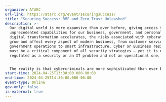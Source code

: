 ```yaml
---
organizer: ATARC
url-link: https://atarc.org/event/securingsuccess/
title: "Securing Success: RMF and Zero Trust Unleashed"
description: >-
  Our digital world is more expansive than ever before, giving access to
  unprecedented capabilities for our business, government, and personal use. As
  digital transformation accelerates, the risks associated with cyberattacks
  grow and affect every aspect of modern business, from customer service to
  government operations to smart infrastructure. Cyber or Business resilience
  must be a critical component of all security strategies — yet it is often
  regulated as a security or an IT problem and not an operational one.


  The reality is that cybercriminals are more sophisticated than ever before, meaning that the ability to defend, respond, and recover from a cyber event requires support across the organization. Neither IT nor security can cope alone. This panel will discuss the importance of resilience in today’s digital world and examine how to build a foundation for effective risk management throughout organizations.
start-time: 2024-04-25T13:30:00.000-00:00
end-time: 2024-04-25T14:30:00.000-00:00
event-type: Online
gov-only: false
is-external: true
---
```

